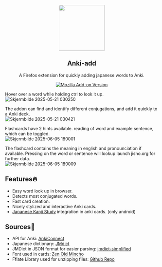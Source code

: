 <div align="center"> 
 <img src="https://github.com/user-attachments/assets/e31aff8f-578d-47aa-ab28-9b80973aec88" width="150" height="150">
 <h2>Anki-add</h2>
 
 A Firefox extension for quickly adding japanese words to Anki. <br>
 
 <p>
  <a href="https://addons.mozilla.org/firefox/addon/anki-add/">
   <img alt="Mozilla Add-on Version" src="https://img.shields.io/amo/v/anki-add">
  </a>
 </p>
 
</div>

Hover over a word while holding ctrl to look it up. <br>
![Skjermbilde 2025-05-21 030250](https://github.com/user-attachments/assets/f1de6102-892f-49fc-9a99-e00e01599215 ) <br>

The addon can find and identify different conjugations, and add it quickly to a Anki deck.<br>
![Skjermbilde 2025-05-21 030421](https://github.com/user-attachments/assets/53314d34-3cce-4bbf-a6af-3ebd15220242) <br>

Flashcards have 2 hints available. reading of word and example sentence, which can be toggled.<br>
![Skjermbilde 2025-06-05 180001](https://github.com/user-attachments/assets/c1f16caf-0f88-4c3c-8e41-3638809f8812) <br>

The flashcard contains the meaning in english and pronounciation if available. Pressing on the word or sentence will lookup launch jisho.org for further data. <br>
![Skjermbilde 2025-06-05 180009](https://github.com/user-attachments/assets/6125404f-17da-4985-8a2c-01c6ff95642b) <br>

## Features🔥
<ul>
  <li>Easy word look up in browser.</li>
  <li>Detects most conjugated words.</li>
  <li>Fast card creation.</li>
  <li>Nicely stylized and interactive Anki cards.</li>
  <li> <a href="https://play.google.com/store/apps/details?id=com.mindtwisted.kanjistudy&pcampaignid=web_share">Japanese Kanji Study</a> integration in anki cards. (only android)</li>
</ul> 

## Sources📄
<ul>
  <li> API for Anki: <a href="https://ankiweb.net/shared/info/2055492159">AnkiConnect</a></li>
  <li> Japanese dictionary: <a href="https://www.edrdg.org/jmdict/j_jmdict.html">JMdict</a></li>
  <li> JMDict in JSON format for easier parsing: <a href="https://github.com/scriptin/jmdict-simplified">jmdict-simplified</a></li>
  <li> Font used in cards: <a href="https://fonts.google.com/specimen/Zen+Old+Mincho">Zen Old Mincho</a></li>
  <li> Fflate Library used for unzipping files: <a href="https://github.com/101arrowz/fflate">Github Repo</a></li>
</ul> 
